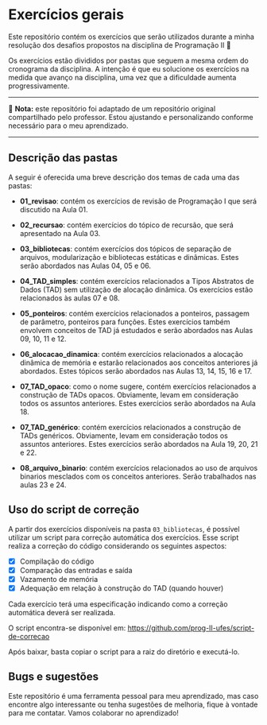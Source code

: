# Exercícios gerais

Este repositório contém os exercícios que serão utilizados durante a minha resolução dos desafios propostos na disciplina de Programação II :balloon:	

Os exercícios estão divididos por pastas que seguem a mesma ordem do cronograma da disciplina. A intenção é que eu solucione os exercícios na medida que avanço na disciplina, uma vez que a dificuldade aumenta progressivamente.

___
:construction: **Nota:** este repositório foi adaptado de um repositório original compartilhado pelo professor. Estou ajustando e personalizando conforme necessário para o meu aprendizado.
___

## Descrição das pastas
A seguir é oferecida uma breve descrição dos temas de cada uma das pastas:

- **01_revisao**: contém os exercícios de revisão de Programação I que será discutido na Aula 01.

- **02_recursao**: contém exercícios do tópico de recursão, que será apresentado na Aula 03.

- **03_bibliotecas**: contém exercícios dos tópicos de separação de arquivos, modularização e bibliotecas estáticas e dinâmicas. Estes serão abordados nas Aulas 04, 05 e 06.

- **04_TAD_simples**: contém exercícios relacionados a Tipos Abstratos de Dados (TAD) sem utilização de alocação dinâmica. Os exercícios estão relacionados às aulas 07 e 08.

- **05_ponteiros**: contém exercícios relacionados a ponteiros, passagem de parâmetro, ponteiros para funções. Estes exercícios também envolvem conceitos de TAD já estudados e serão abordados nas Aulas 09, 10, 11 e 12.

- **06_alocacao_dinamica**: contém exercícios relacionados a alocação dinâmica de memória e estarão relacionados aos conceitos anteriores já abordados. Estes tópicos serão abordados nas Aulas 13, 14, 15, 16 e 17.

- **07_TAD_opaco**: como o nome sugere, contém exercícios relacionados a construção de TADs opacos. Obviamente, levam em consideração todos os assuntos anteriores. Estes exercícios serão abordados na Aula 18.

- **07_TAD_genérico**: contém exercícios relacionados a construção de TADs genéricos. Obviamente, levam em consideração todos os assuntos anteriores. Estes exercícios serão abordados na Aula 19, 20, 21 e 22.

- **08_arquivo_binario**: contém exercícios relacionados ao uso de arquivos binarios mesclados com os conceitos anteriores. Serão trabalhados nas aulas 23 e 24.

## Uso do script de correção
A partir dos exercícios disponíveis na pasta `03_bibliotecas`, é possível utilizar um script para correção automática dos exercícios. Esse script realiza a correção do código considerando os seguintes aspectos:

- [x] Compilação do código
- [x] Comparação das entradas e saída
- [x] Vazamento de memória
- [x] Adequação em relação à construção do TAD (quando houver)

Cada exercício terá uma especificação indicando como a correção automática deverá ser realizada.

O script encontra-se disponível em: https://github.com/prog-II-ufes/script-de-correcao

Após baixar, basta copiar o script para a raiz do diretório e executá-lo.

## Bugs e sugestões
Este repositório é uma ferramenta pessoal para meu aprendizado, mas caso encontre algo interessante ou tenha sugestões de melhoria, fique à vontade para me contatar. Vamos colaborar no aprendizado!
